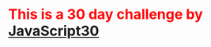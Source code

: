 <h1 style='color: red;'>This is a 30 day challenge by <a href="https://javascript30.com/" target="_blank">JavaScript30</a> </h1>
